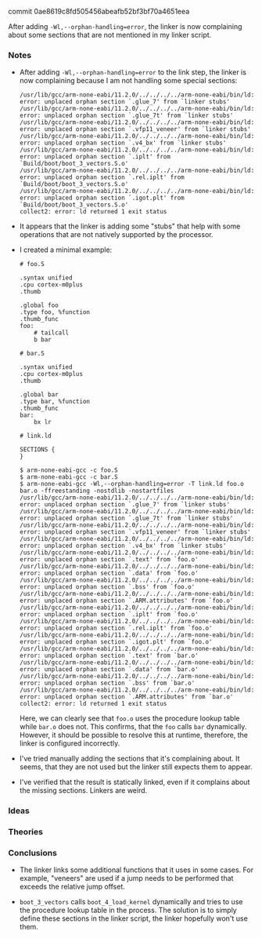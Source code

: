 commit 0ae8619c8fd505456abeafb52bf3bf70a4651eea

After adding `-Wl,--orphan-handling=error`, the linker is now complaining about some sections that are not mentioned in my linker script.

### Notes

-   After adding `-Wl,--orphan-handling=error` to the link step, the linker is now complaining because I am not handling some special sections:

    ```none
    /usr/lib/gcc/arm-none-eabi/11.2.0/../../../../arm-none-eabi/bin/ld: error: unplaced orphan section `.glue_7' from `linker stubs'
    /usr/lib/gcc/arm-none-eabi/11.2.0/../../../../arm-none-eabi/bin/ld: error: unplaced orphan section `.glue_7t' from `linker stubs'
    /usr/lib/gcc/arm-none-eabi/11.2.0/../../../../arm-none-eabi/bin/ld: error: unplaced orphan section `.vfp11_veneer' from `linker stubs'
    /usr/lib/gcc/arm-none-eabi/11.2.0/../../../../arm-none-eabi/bin/ld: error: unplaced orphan section `.v4_bx' from `linker stubs'
    /usr/lib/gcc/arm-none-eabi/11.2.0/../../../../arm-none-eabi/bin/ld: error: unplaced orphan section `.iplt' from `Build/boot/boot_3_vectors.S.o'
    /usr/lib/gcc/arm-none-eabi/11.2.0/../../../../arm-none-eabi/bin/ld: error: unplaced orphan section `.rel.iplt' from `Build/boot/boot_3_vectors.S.o'
    /usr/lib/gcc/arm-none-eabi/11.2.0/../../../../arm-none-eabi/bin/ld: error: unplaced orphan section `.igot.plt' from `Build/boot/boot_3_vectors.S.o'
    collect2: error: ld returned 1 exit status
    ```

-   It appears that the linker is adding some "stubs" that help with some operations that are not natively supported by the processor.

-   I created a minimal example:

    ```assembly
    # foo.S

    .syntax unified
    .cpu cortex-m0plus
    .thumb

    .global foo
    .type foo, %function
    .thumb_func
    foo:
        # tailcall
        b bar
    ```

    ```assembly
    # bar.S

    .syntax unified
    .cpu cortex-m0plus
    .thumb

    .global bar
    .type bar, %function
    .thumb_func
    bar:
        bx lr
    ```

    ```none
    # link.ld

    SECTIONS {
    }
    ```

    ```none
    $ arm-none-eabi-gcc -c foo.S
    $ arm-none-eabi-gcc -c bar.S
    $ arm-none-eabi-gcc -Wl,--orphan-handling=error -T link.ld foo.o bar.o -ffreestanding -nostdlib -nostartfiles
    /usr/lib/gcc/arm-none-eabi/11.2.0/../../../../arm-none-eabi/bin/ld: error: unplaced orphan section `.glue_7' from `linker stubs'
    /usr/lib/gcc/arm-none-eabi/11.2.0/../../../../arm-none-eabi/bin/ld: error: unplaced orphan section `.glue_7t' from `linker stubs'
    /usr/lib/gcc/arm-none-eabi/11.2.0/../../../../arm-none-eabi/bin/ld: error: unplaced orphan section `.vfp11_veneer' from `linker stubs'
    /usr/lib/gcc/arm-none-eabi/11.2.0/../../../../arm-none-eabi/bin/ld: error: unplaced orphan section `.v4_bx' from `linker stubs'
    /usr/lib/gcc/arm-none-eabi/11.2.0/../../../../arm-none-eabi/bin/ld: error: unplaced orphan section `.text' from `foo.o'
    /usr/lib/gcc/arm-none-eabi/11.2.0/../../../../arm-none-eabi/bin/ld: error: unplaced orphan section `.data' from `foo.o'
    /usr/lib/gcc/arm-none-eabi/11.2.0/../../../../arm-none-eabi/bin/ld: error: unplaced orphan section `.bss' from `foo.o'
    /usr/lib/gcc/arm-none-eabi/11.2.0/../../../../arm-none-eabi/bin/ld: error: unplaced orphan section `.ARM.attributes' from `foo.o'
    /usr/lib/gcc/arm-none-eabi/11.2.0/../../../../arm-none-eabi/bin/ld: error: unplaced orphan section `.iplt' from `foo.o'
    /usr/lib/gcc/arm-none-eabi/11.2.0/../../../../arm-none-eabi/bin/ld: error: unplaced orphan section `.rel.iplt' from `foo.o'
    /usr/lib/gcc/arm-none-eabi/11.2.0/../../../../arm-none-eabi/bin/ld: error: unplaced orphan section `.igot.plt' from `foo.o'
    /usr/lib/gcc/arm-none-eabi/11.2.0/../../../../arm-none-eabi/bin/ld: error: unplaced orphan section `.text' from `bar.o'
    /usr/lib/gcc/arm-none-eabi/11.2.0/../../../../arm-none-eabi/bin/ld: error: unplaced orphan section `.data' from `bar.o'
    /usr/lib/gcc/arm-none-eabi/11.2.0/../../../../arm-none-eabi/bin/ld: error: unplaced orphan section `.bss' from `bar.o'
    /usr/lib/gcc/arm-none-eabi/11.2.0/../../../../arm-none-eabi/bin/ld: error: unplaced orphan section `.ARM.attributes' from `bar.o'
    collect2: error: ld returned 1 exit status
    ```

    Here, we can clearly see that `foo.o` uses the procedure lookup table while `bar.o` does not.
    This confirms, that the `foo` calls `bar` dynamically.
    However, it should be possible to resolve this at runtime, therefore, the linker is configured incorrectly.

-   I've tried manually adding the sections that it's complaining about.
    It seems, that they are not used but the linker still expects them to appear.

-   I've verified that the result is statically linked, even if it complains about the missing sections.
    Linkers are weird.

### Ideas

### Theories

### Conclusions

-   The linker links some additional functions that it uses in some cases.
    For example, "veneers" are used if a jump needs to be performed that exceeds the relative jump offset.

-   `boot_3_vectors` calls `boot_4_load_kernel` dynamically and tries to use the procedure lookup table in the process.
    The solution is to simply define these sections in the linker script, the linker hopefully won't use them.

